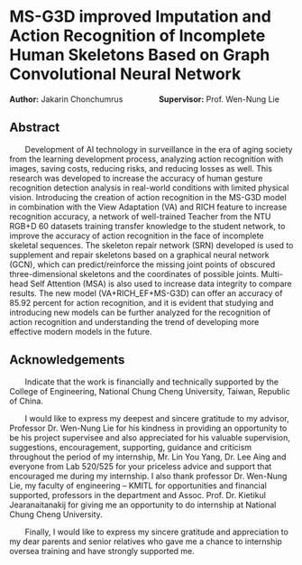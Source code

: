 # MS-G3D improved Imputation and Action Recognition of Incomplete Human Skeletons Based on Graph Convolutional Neural Network
**Author:** Jakarin Chonchumrus      **Supervisor:** Prof. Wen-Nung Lie

## Abstract
&nbsp;&nbsp;&nbsp;&nbsp;&nbsp;&nbsp; Development of AI technology in surveillance in the era of aging society from the learning development process, analyzing action recognition with images, saving costs, reducing risks, and reducing losses as well. This research was developed to increase the accuracy of human gesture recognition detection analysis in real-world conditions with limited physical vision. Introducing the creation of action recognition in the MS-G3D model in combination with the View Adaptation (VA) and RICH feature to increase recognition accuracy, a network of well-trained Teacher from the NTU RGB+D 60 datasets training transfer knowledge to the student network, to improve the accuracy of action recognition in the face of incomplete skeletal sequences. The skeleton repair network (SRN) developed is used to supplement and repair skeletons based on a graphical neural network (GCN), which can predict/reinforce the missing joint points of obscured three-dimensional skeletons and the coordinates of possible joints. Multi-head Self Attention (MSA) is also used to increase data integrity to compare results. The new model (VA+RICH_EF+MS-G3D) can offer an accuracy of 85.92 percent for action recognition, and it is evident that studying and introducing new models can be further analyzed for the recognition of action recognition and understanding the trend of developing more effective modern models in the future.

## Acknowledgements
&nbsp;&nbsp;&nbsp;&nbsp;&nbsp;&nbsp; Indicate that the work is financially and technically supported by the College of Engineering, National Chung Cheng University, Taiwan, Republic of China.

&nbsp;&nbsp;&nbsp;&nbsp;&nbsp;&nbsp; I would like to express my deepest and sincere gratitude to my advisor, Professor Dr. Wen-Nung Lie for his kindness in providing an opportunity to be his project supervisee and also appreciated for his valuable supervision, suggestions, encouragement, supporting, guidance and criticism throughout the period of my internship, Mr. Lin You Yang, Dr. Lee Aing and everyone from Lab 520/525 for your priceless advice and support that encouraged me during my internship. I also thank professor Dr. Wen-Nung Lie, my faculty of engineering – KMITL for opportunities and financial supported, professors in the department and Assoc. Prof. Dr. Kietikul Jearanaitanakij for giving me an opportunity to do internship at National Chung Cheng University.

&nbsp;&nbsp;&nbsp;&nbsp;&nbsp;&nbsp; Finally, I would like to express my sincere gratitude and appreciation to my dear parents and senior relatives who gave me a chance to internship oversea training and have strongly supported me.
